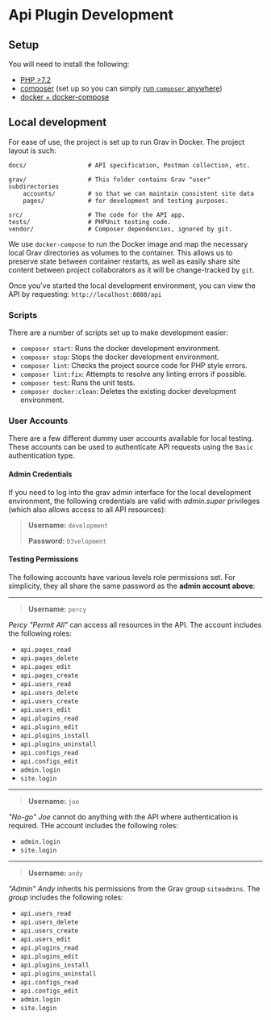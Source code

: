 # Api Plugin Development

## Setup

You will need to install the following:

- [PHP >7.2](https://www.php.net/downloads.php)
- [composer](https://getcomposer.org/download/) (set up so you can simply [run `composer` anywhere](https://getcomposer.org/doc/00-intro.md#globally))
- [docker + docker-compose](https://docs.docker.com/compose/install/)


## Local development

For ease of use, the project is set up to run Grav in Docker. The project layout is such:

```
docs/                 # API specification, Postman collection, etc.

grav/                 # This folder contains Grav "user" subdirectories
    accounts/         # so that we can maintain consistent site data
    pages/            # for development and testing purposes.

src/                  # The code for the API app.
tests/                # PHPUnit testing code.
vendor/               # Composer dependencies, ignored by git.
```

We use `docker-compose` to run the Docker image and map the necessary local Grav directories as volumes to the container. This allows us to preserve state between container restarts, as well as easily share site content between project collaborators as it will be change-tracked by `git`.

Once you've started the local development environment, you can view the API by requesting: `http://localhost:8080/api`


### Scripts

There are a number of scripts set up to make development easier:

- `composer start`: Runs the docker development environment.
- `composer stop`: Stops the docker development environment.
- `composer lint`: Checks the project source code for PHP style errors.
- `composer lint:fix`: Attempts to resolve any linting errors if possible.
- `composer test`: Runs the unit tests.
- `composer docker:clean`: Deletes the existing docker development environment.


### User Accounts

There are a few different dummy user accounts available for local testing. These accounts can be used to authenticate API requests using the `Basic` authentication type.


#### Admin Credentials

If you need to log into the grav admin interface for the local development environment, the following credentials are valid with _admin.super_ privileges (which also allows access to all API resources):

> **Username:** `development`
>
> **Password:** `D3velopment`


#### Testing Permissions

The following accounts have various levels role permissions set. For simplicity, they all share the same password as the **admin account above**:

---

> **Username:** `percy`

_Percy "Permit All"_ can access all resources in the API. The account includes the following roles:

- `api.pages_read`
- `api.pages_delete`
- `api.pages_edit`
- `api.pages_create`
- `api.users_read`
- `api.users_delete`
- `api.users_create`
- `api.users_edit`
- `api.plugins_read`
- `api.plugins_edit`
- `api.plugins_install`
- `api.plugins_uninstall`
- `api.configs_read`
- `api.configs_edit`
- `admin.login`
- `site.login`

---

> **Username:** `joe`

_"No-go" Joe_ cannot do anything with the API where authentication is required. THe account includes the following roles:

- `admin.login`
- `site.login`

---

> **Username:** `andy`

_"Admin" Andy_ inherits his permissions from the Grav group `siteadmins`. The _group_ includes the following roles:

- `api.users_read`
- `api.users_delete`
- `api.users_create`
- `api.users_edit`
- `api.plugins_read`
- `api.plugins_edit`
- `api.plugins_install`
- `api.plugins_uninstall`
- `api.configs_read`
- `api.configs_edit`
- `admin.login`
- `site.login`
